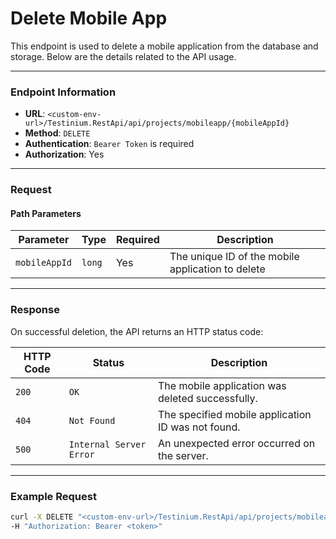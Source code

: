 # Delete Mobile App

This endpoint is used to delete a mobile application from the database and storage. Below are the details related to the API usage.

***

### Endpoint Information

* **URL**: `<custom-env-url>/Testinium.RestApi/api/projects/mobileapp/{mobileAppId}`
* **Method**: `DELETE`
* **Authentication**: `Bearer Token` is required
* **Authorization**: Yes

***

### Request

#### Path Parameters

| Parameter     | Type   | Required | Description                                       |
| ------------- | ------ | -------- | ------------------------------------------------- |
| `mobileAppId` | `long` | Yes      | The unique ID of the mobile application to delete |

***

### Response

On successful deletion, the API returns an HTTP status code:

| HTTP Code | Status                  | Description                                        |
| --------- | ----------------------- | -------------------------------------------------- |
| `200`     | `OK`                    | The mobile application was deleted successfully.   |
| `404`     | `Not Found`             | The specified mobile application ID was not found. |
| `500`     | `Internal Server Error` | An unexpected error occurred on the server.        |

***

### Example Request

```bash
curl -X DELETE "<custom-env-url>/Testinium.RestApi/api/projects/mobileapp/{mobileAppId}" \
-H "Authorization: Bearer <token>"
```
